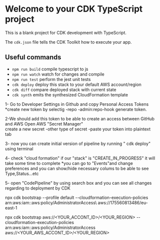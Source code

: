 # Welcome to your CDK TypeScript project

This is a blank project for CDK development with TypeScript.

The `cdk.json` file tells the CDK Toolkit how to execute your app.

## Useful commands

* `npm run build`   compile typescript to js
* `npm run watch`   watch for changes and compile
* `npm run test`    perform the jest unit tests
* `cdk deploy`      deploy this stack to your default AWS account/region
* `cdk diff`        compare deployed stack with current state
* `cdk synth`       emits the synthesized CloudFormation template


1- Go to Developer Settings in Github and copy Personal Access Tokens
 *create new token by selectig
 -repo
 -admin:repo-hook
 generate token.


2-We should add this token to be able to create an access between GitHub and AWS
   Open AWS "Secret Manager"    
   create a new secret
   -other type of secret
   -paste your token into plaintext tab

3- now you can create initial version of pipeline by running " cdk deploy" using terminal

4- check "cloud formation"  if our "stack" is "CREATE_IN_PROGRESS" it will take some time to complete
  *you can go to "Events"and change preferences and you can show/hide necessary colums to be able to see Type,Status...etc

5- open "CodePipeline" by using search box and you can see all changes regarding to deployment by CDK


npx cdk bootstrap --profile default --cloudformation-execution-policies arn:aws:iam::aws:policy/AdministratorAccess\ aws://175560813486/eu-east-1


npx cdk bootstrap aws://<YOUR_ACCONT_ID>/<YOUR_REGION> --cloudformation-execution-policies arn:aws:iam::aws:policy/AdministratorAccess aws://<YOUR_AWS_ACCONT_ID>/<YOUR_REGION>
